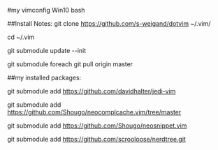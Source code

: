 #my vimconfig Win10 bash

##Install Notes:
git clone https://github.com/s-weigand/dotvim ~/.vim/

cd ~/.vim

git submodule update --init

git submodule foreach git pull origin master

##my installed packages:

git submodule add https://github.com/davidhalter/jedi-vim

git submodule add https://github.com/Shougo/neocomplcache.vim/tree/master

git submodule add https://github.com/Shougo/neosnippet.vim

git submodule add https://github.com/scrooloose/nerdtree.git
